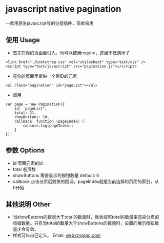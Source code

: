 # javascript native pagination 
一款用原生javascript写的分组插件，简单易用

## 使用 Usage
- 首先在你的页面里引入。也可以使用require，这里不做演示了
```
<link href="./bootstrap.css" rel="stylesheet" type="text/css" />
<script type="text/javascript" src="pagination.js"></script>
```

- 在你的页面里提供一个带ID的元素
```
<ul class="pagination" id="pageList"></ul>
```

- 调用
```
var page = new Pagination({
	id: 'pageList',
	total: 21,
	showButtons: 10,
	callback: function (pageIndex) {
		console.log(pageIndex);
	}
});
```

## 参数 Options
- id 页面元素的id
- total 总页数
- showButtons 需要显示的按钮数量 default: 6
- callback 点击分页后触发的回调，pageIndex就是当前选择的页面的索引，从0开始

## 其他说明 Other
- 当showButtons的数量大于total的数量时，就会按照total的数量来渲染分页的按钮数量。只有当total的数量大于showButtons的数量时，设置的展示按钮数量才会有效。
- 样式可以自己定义。
Email: webxzy@qq.com